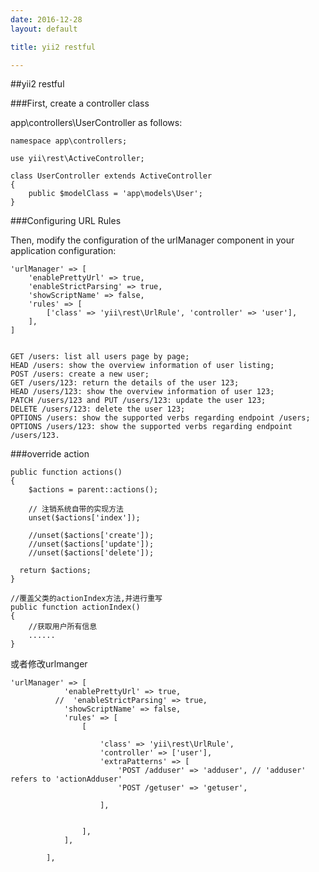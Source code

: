 ```yaml
---
date: 2016-12-28
layout: default

title: yii2 restful

---
```


##yii2 restful

###First, create a controller class 

app\controllers\UserController as follows:
	
	namespace app\controllers;
	
	use yii\rest\ActiveController;
	
	class UserController extends ActiveController
	{
	    public $modelClass = 'app\models\User';
	}
	
###Configuring URL Rules

Then, modify the configuration of the urlManager component in your application configuration:

	'urlManager' => [
	    'enablePrettyUrl' => true,
	    'enableStrictParsing' => true,
	    'showScriptName' => false,
	    'rules' => [
	        ['class' => 'yii\rest\UrlRule', 'controller' => 'user'],
	    ],
	]
	
	
	GET /users: list all users page by page;
	HEAD /users: show the overview information of user listing;
	POST /users: create a new user;
	GET /users/123: return the details of the user 123;
	HEAD /users/123: show the overview information of user 123;
	PATCH /users/123 and PUT /users/123: update the user 123;
	DELETE /users/123: delete the user 123;
	OPTIONS /users: show the supported verbs regarding endpoint /users;
	OPTIONS /users/123: show the supported verbs regarding endpoint /users/123.

###override action

	public function actions()  
	{  
	    $actions = parent::actions();  
	  
	    // 注销系统自带的实现方法  
	    unset($actions['index']);  
	      
	    //unset($actions['create']);  
	    //unset($actions['update']);  
	    //unset($actions['delete']);  
	  
	  return $actions;  
	}  
	  
	//覆盖父类的actionIndex方法,并进行重写  
	public function actionIndex()  
	{  
	    //获取用户所有信息  
	    ......  
	}  
或者修改urlmanger


	'urlManager' => [
	            'enablePrettyUrl' => true,
	          //  'enableStrictParsing' => true,
	            'showScriptName' => false,
	            'rules' => [
	                [
	
	                    'class' => 'yii\rest\UrlRule', 
	                    'controller' => ['user'],
	                    'extraPatterns' => [
	                        'POST /adduser' => 'adduser', // 'adduser' refers to 'actionAdduser'
	                        'POST /getuser' => 'getuser',
	                        
	                    ],
	
	
	                ],
	            ],
	            
	        ],
        